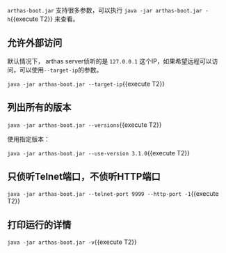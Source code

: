 `arthas-boot.jar` 支持很多参数，可以执行 `java -jar arthas-boot.jar -h`{{execute T2}} 来查看。

## 允许外部访问

默认情况下， arthas server侦听的是 `127.0.0.1` 这个IP，如果希望远程可以访问，可以使用`--target-ip`的参数。

`java -jar arthas-boot.jar --target-ip`{{execute T2}}


## 列出所有的版本


`java -jar arthas-boot.jar --versions`{{execute T2}}

使用指定版本：

`java -jar arthas-boot.jar --use-version 3.1.0`{{execute T2}}

## 只侦听Telnet端口，不侦听HTTP端口

`java -jar arthas-boot.jar --telnet-port 9999 --http-port -1`{{execute T2}}

## 打印运行的详情

`java -jar arthas-boot.jar -v`{{execute T2}}



